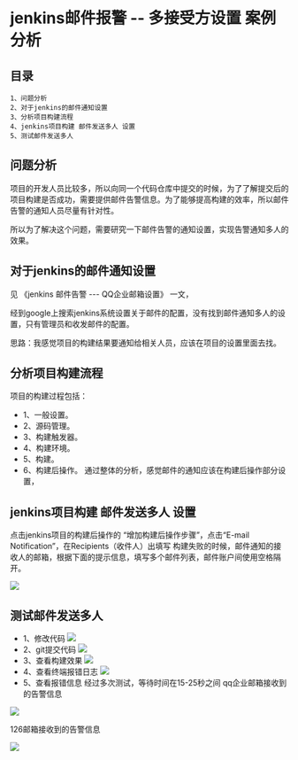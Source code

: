# jenkins邮件报警 -- 多接受方设置 案例分析
## 目录
    1、问题分析
    2、对于jenkins的邮件通知设置
    3、分析项目构建流程
    4、jenkins项目构建 邮件发送多人 设置
    5、测试邮件发送多人

## 问题分析
项目的开发人员比较多，所以向同一个代码仓库中提交的时候，为了了解提交后的项目构建是否成功，需要提供邮件告警信息。为了能够提高构建的效率，所以邮件告警的通知人员尽量有针对性。

所以为了解决这个问题，需要研究一下邮件告警的通知设置，实现告警通知多人的效果。

## 对于jenkins的邮件通知设置
见 《jenkins 邮件告警  --- QQ企业邮箱设置》 一文，

经到google上搜索jenkins系统设置关于邮件的配置，没有找到邮件通知多人的设置，只有管理员和收发邮件的配置。

思路：我感觉项目的构建结果要通知给相关人员，应该在项目的设置里面去找。

## 分析项目构建流程 
项目的构建过程包括：
* 1、一般设置。
* 2、源码管理。
* 3、构建触发器。
* 4、构建环境。
* 5、构建。
* 6、构建后操作。
通过整体的分析，感觉邮件的通知应该在构建后操作部分设置，

## jenkins项目构建 邮件发送多人 设置

点击jenkins项目的构建后操作的 “增加构建后操作步骤”，点击“E-mail Notification”，在Recipients（收件人）出填写 构建失败的时候，邮件通知的接收人的邮箱，根据下面的提示信息，填写多个邮件列表，邮件账户间使用空格隔开。

![](http://i.imgur.com/sHR9qjH.png)

## 测试邮件发送多人
* 1、修改代码
![](http://i.imgur.com/GDokr56.png)
* 2、git提交代码
![](http://i.imgur.com/aq0eq6c.png)
* 3、查看构建效果
![](http://i.imgur.com/yBGUGL9.png)
* 4、查看终端报错日志
![](http://i.imgur.com/5PCJ4Tt.png)
* 5、查看报错信息
经过多次测试，等待时间在15-25秒之间
qq企业邮箱接收到的告警信息

![](http://i.imgur.com/XUej7rw.png)

126邮箱接收到的告警信息

![](http://i.imgur.com/2w0LaEk.png)
